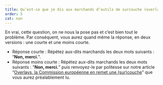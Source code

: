 ```yaml
---
title: Qu’est-ce que je dis aux marchands d’outils de surcouche (overlays) qui m’assurent que ça rendra mon site accessible ?
order: 5
cat: non
---
```


En vrai, cette question, on ne nous la pose pas et c’est bien tout le problème. Par conséquent, vous aurez quand même la réponse, en deux versions : une courte et une moins courte.

* Réponse courte : Répétez aux-dits marchands les deux mots suivants : “<strong>Non, merci.</strong>".   
* Réponse moins courte :
    Répétez aux-dits marchands les deux mots suivants : "<strong>Non, merci.</strong>" puis renvoyez-le par politesse sur notre article “[Overlays, la Commission européenne en remet une (sur)couche](https://design.numerique.gouv.fr/articles/2025-04-03-les-surcouches-ne-rendent-ni-accessible-ni-conforme/)” que vous aurez préalablement lu.